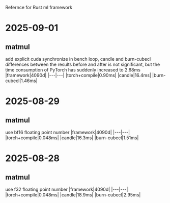 Refernce for Rust ml framework

# 2025-09-01
## matmul
add explicit cuda synchronize in bench loop, candle and burn-cubecl differences
between the results before and after is not significant, but the time consumption
of PyTorch has suddenly increased to 2.68ms
|framework|4090d|
|---|---|
|torch+compile|0.90ms|
|candle|16.4ms|
|burn-cubecl|1.46ms|

# 2025-08-29
## matmul
use bf16 floating point number
|framework|4090d|
|---|---|
|torch+compile|0.048ms|
|candle|16.3ms|
|burn-cubecl|1.51ms|

# 2025-08-28
## matmul
use f32 floating point number
|framework|4090d|
|---|---|
|torch+compile|0.048ms|
|candle|18.9ms|
|burn-cubecl|2.95ms|
